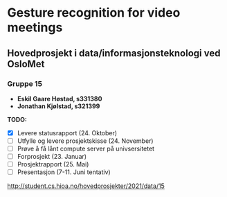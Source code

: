# Gesture recognition for video meetings
## Hovedprosjekt i data/informasjonsteknologi ved OsloMet
### Gruppe 15
- **Eskil Gaare Høstad, s331380**
- **Jonathan Kjølstad, s321399**

**TODO:**
- [x] Levere statusrapport (24. Oktober)
- [ ] Utfylle og levere prosjektskisse (24. November)
- [ ] Prøve å få lånt compute server på univsersitetet
- [ ] Forprosjekt (23. Januar)
- [ ] Prosjektrapport (25. Mai)
- [ ] Presentasjon (7-11. Juni tentativ)

http://student.cs.hioa.no/hovedprosjekter/2021/data/15
